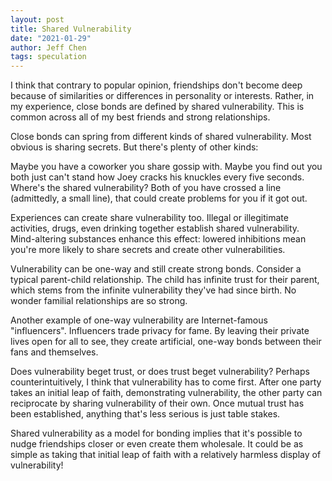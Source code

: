 ```yaml
---
layout: post
title: Shared Vulnerability
date: "2021-01-29"
author: Jeff Chen
tags: speculation
---
```


I think that contrary to popular opinion, friendships don't become deep because of similarities or differences in personality or interests. Rather, in my experience, close bonds are defined by shared vulnerability. This is common across all of my best friends and strong relationships.

Close bonds can spring from different kinds of shared vulnerability. Most obvious is sharing secrets. But there's plenty of other kinds:

<!--excerpt-->

Maybe you have a coworker you share gossip with. Maybe you find out you both just can't stand how Joey cracks his knuckles every five seconds. Where's the shared vulnerability? Both of you have crossed a line (admittedly, a small line), that could create problems for you if it got out.

Experiences can create share vulnerability too. Illegal or illegitimate activities, drugs, even drinking together establish shared vulnerability. Mind-altering substances enhance this effect: lowered inhibitions mean you're more likely to share secrets and create other vulnerabilities.

Vulnerability can be one-way and still create strong bonds. Consider a typical parent-child relationship. The child has infinite trust for their parent, which stems from the infinite vulnerability they've had since birth. No wonder familial relationships are so strong.

Another example of one-way vulnerability are Internet-famous "influencers". Influencers trade privacy for fame. By leaving their private lives open for all to see, they create artificial, one-way bonds between their fans and themselves.

Does vulnerability beget trust, or does trust beget vulnerability? Perhaps counterintuitively, I think that vulnerability has to come first. After one party takes an initial leap of faith, demonstrating vulnerability, the other party can reciprocate by sharing vulnerability of their own. Once mutual trust has been established, anything that's less serious is just table stakes.

Shared vulnerability as a model for bonding implies that it's possible to nudge friendships closer or even create them wholesale. It could be as simple as taking that initial leap of faith with a relatively harmless display of vulnerability!
